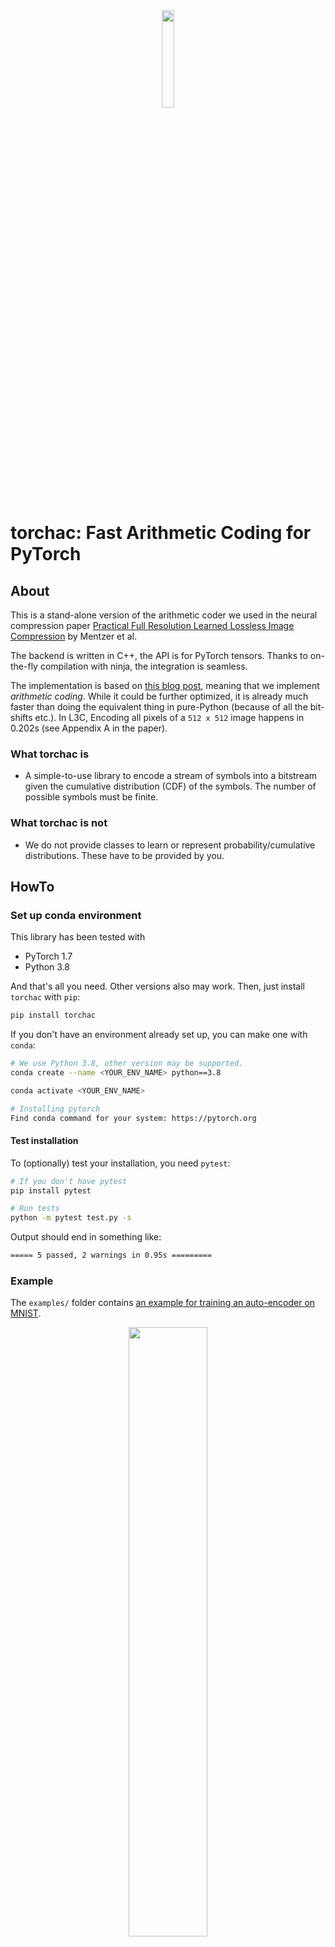 <div align="center">
<img src='logo/logo.png' width="20%"/>
</div>


# torchac: Fast Arithmetic Coding for PyTorch

## About

This is a stand-alone version of the arithmetic coder we used in the 
neural compression paper [Practical Full Resolution Learned Lossless Image 
Compression](https://github.com/fab-jul/L3C-PyTorch) by Mentzer et al.

The backend is written in C++, the API is for PyTorch tensors. Thanks to
on-the-fly compilation with ninja, the integration is seamless.

The implementation is based on [this blog post](https://marknelson.us/posts/2014/10/19/data-compression-with-arithmetic-coding.html),
meaning that we implement _arithmetic coding_.
While it could be further optimized, it is already much faster than doing the equivalent thing in pure-Python (because of all the
 bit-shifts etc.). In L3C, Encoding all pixels of a `512 x 512` image happens in 0.202s (see Appendix A in the paper).
 
### What torchac is

- A simple-to-use library to encode a stream of symbols into a bitstream given
  the cumulative distribution (CDF) of the symbols.
The number of possible symbols must be finite.

### What torchac is not

- We do not provide classes to learn or represent probability/cumulative
  distributions. These have to be provided by you.

 
## HowTo

### Set up conda environment

This library has been tested with
- PyTorch 1.7
- Python 3.8

And that's all you need. Other versions also may work. Then, just
install `torchac` with `pip`:

```bash
pip install torchac
```

If you don't have an environment already set up, you can make one with `conda`:

```bash
# We use Python 3.8, other version may be supported.
conda create --name <YOUR_ENV_NAME> python==3.8

conda activate <YOUR_ENV_NAME>

# Installing pytorch
Find conda command for your system: https://pytorch.org
```

#### Test installation

To (optionally) test your installation, you need `pytest`:

```bash
# If you don't have pytest
pip install pytest

# Run tests
python -m pytest test.py -s
```

Output should end in something like:
```bash
===== 5 passed, 2 warnings in 0.95s =========
```

### Example

The `examples/` folder contains [an example for training an auto-encoder on MNIST](https://github.com/fab-jul/torchac/tree/master/examples/mnist_autoencoder).

<div align="center">
  <img src='examples/mnist_autoencoder/progress_plot.png' width="50%"/>
  <p><em>Output of the example script. First two columns show training
  set, second two columns show testing set.</em></p>
</div>

Snipped from that example:

```python
import torchac

# Encode to bytestream.
output_cdf = ...  # Get CDF from your model, shape B, C, H, W, Lp
sym = ...  # Get the symbols to encode, shape B, C, H, W.
byte_stream = torchac.encode_float_cdf(output_cdf, sym, check_input_bounds=True)

# Number of bits taken by the stream
real_bits = len(byte_stream) * 8

# Write to a file.
with open('outfile.b', 'wb') as fout:
    fout.write(byte_stream)

# Read from a file.
with open('outfile.b', 'rb') as fin:
    byte_stream = fin.read()

# Decode from bytestream.
sym_out = torchac.decode_float_cdf(output_cdf, byte_stream)

# Output will be equal to the input.
assert sym_out.equal(sym)
```

## FAQ

#### 1. Output is not equal to the input

Either normalization gone wrong or you encoded a symbol that is `>Lp`.

## Important Implementation Details

### How we represent probability distributions.

The probabilities are specified as [CDFs](https://en.wikipedia.org/wiki/Cumulative_distribution_function).
For each possible symbol,
we need 2 CDF values. This means that if there are `L` possible symbols
`{0, ..., L-1}`, the CDF must specified the value for `L+1` symbols.

**Example**:
```
Let's say we have L = 3 possible symbols. We need a CDF with 4 values
to specify the symbols distribution:

symbol:        0     1     2
cdf:       C_0   C_1   C_2   C_3

This corresponds to the 3 probabilities

P(0) = C_1 - C_0
P(1) = C_2 - C_1
P(2) = C_3 - C_2

NOTE: The arithmetic coder assumes that C_3 == 1. 
```

Important:

- If you have `L` possible symbols, you need to pass a CDF that
  specifies `L + 1` values. Since this is a common number, we call it 
  `Lp = L + 1` throught the code (the "p" stands for prime, i.e., `L'`).
- The last value of the CDF should be `1`. Note that the arithmetic coder
  in `torchac.cpp` will just assume it's `1` regardless of what is passed, so not having a CDF
  that ends in `1` will mean you will estimate bitrates wrongly. More details below.
- Note that even though the CDF specifies `Lp` values, symbols are only allowed
to be in `{0, ..., Lp-2}`. In the above example, `Lp == 4`, but the 
max symbols is `Lp-2 == 2`. Bigger values will yield **wrong outputs**

### Expected input shapes

We allow any shapes for the inputs, but the spatial dimensions of the
input CDF and the input symbols must match. In particular, we expect:

- CDF must have shape `(N1, ..., Nm, Lp)`, where `N1, ..., Nm` are the
`m` spatial dimensions, and `Lp` is as described above.
- Symbols must have shape `(N1, ..., Nm)`, i.e., same spatial dimensions
as the CDF.

For example, in a typical CNN, you might have a CDF of shape 
`(batch, channels, height, width, Lp)`.

  
### Normalized vs. Unnormalized / Floating Point vs. Integer CDFs

The library differentiates between "normalized" and "unnormalized" CDFs,
and between "floating point" and "integer" CDFs. What do these mean?

- A proper CDF is strictly monotonically increasing, and we call this a
"normalized" CDF. 
- However, since we work with finite precision (16 bits to
be precise in this implementation), it may be that you have a CDF that
is strictly monotonically increasing in `float32` space, but not when
it is converted to 16 bit precision. An "unnormalized" CDF is what we call
a CDF that has the same value for at least two subsequent elements.
- "floating point" CDFs are CDFs that are specified as `float32` and need
to be converted to 16 bit precision
- "integer" CDFs are CDFs specified as `int16` - BUT are then interpreted
as `uint16` on the C++ side. See "int16 vs uint16" below.

Examples:

```python
float_unnormalized_cdf = [0.1, 0.2, 0.2, 0.3, ..., 1.]
float_normalized_cdf = [0.1, 0.2, 0.20001, 0.3, ..., 1.]
integer_unnormalized_cdf = [10, 20, 20, 30, ..., 0]  # See below for why last is 0.
integer_normalized_cdf = [10, 20, 21, 30, ..., 0]    # See below for why last is 0.
```

There are two APIs:

- `encode_float_cdf` and `decode_float_cdf` is to be used for floating point 
CDFs. These functions have a flag `needs_normalization` that specifies
whether the input is assumed to be normalized. You can set
`need_normalization=False` if you have CDFs that you know are normalized, e.g., 
Gaussian distributions with a large enough sigma. This would then speedup
encoding and decoding large tensors somewhat, and will make bitrate 
estimation from the CDF more precise.
- `encode_int16_normalized_cdf` and `decode_int16_normalized_cdf` is to be 
used for integer CDFs **that are already normalized**.

### int16 vs uint16 - it gets confusing!

One big source of confusion can be that PyTorch does not support `uint16`.
Yet, that's exactly what we need. So what we do is we just represent
integer CDFs with `int16` in the Python side, and interpret/cast them to `uint16`
on the C++ side. This means that if you were to look at the int16 CDFs
you would see confusing things:

```python 
# Python
cdf_float = [0., 1/3, 2/3, 1.]  # A uniform distribution for L=3 symbols.
cdf_int = [0, 21845, -21845, 0]

# C++
uint16* cdf_int = [0, 21845, 43690, 0]
```

Note:
1. In the python `cdf_int` numbers bigger than `2**16/2` are negative
2. The final value is actually 0. This is then handled in `torchac.cpp` which
just assums `cdf[..., -1] == 2**16`, which cannot be represented as a `uint16`.

Fun stuff!

## Citation

If you use the work released here for your research, consider citing this paper:
```
@inproceedings{mentzer2019practical,
    Author = {Mentzer, Fabian and Agustsson, Eirikur and Tschannen, Michael and Timofte, Radu and Van Gool, Luc},
    Booktitle = {Proceedings of the IEEE Conference on Computer Vision and Pattern Recognition (CVPR)},
    Title = {Practical Full Resolution Learned Lossless Image Compression},
    Year = {2019}}
```

